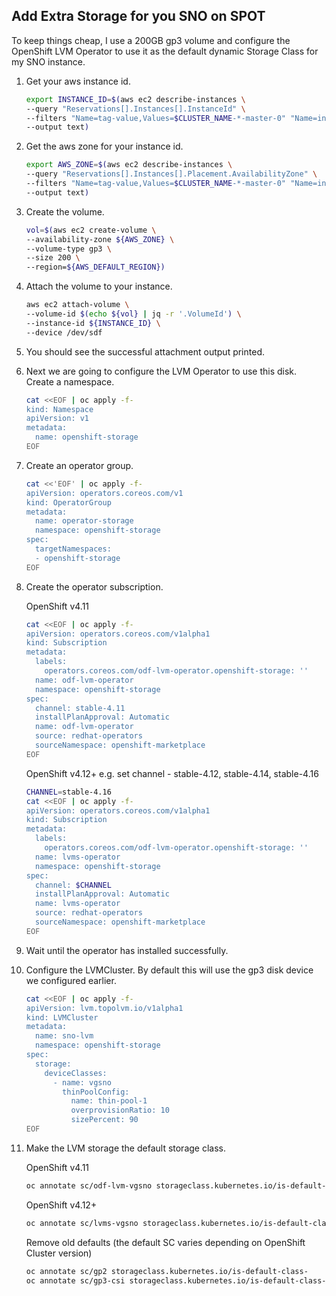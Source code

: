 ## Add Extra Storage for you SNO on SPOT

To keep things cheap, I use a 200GB gp3 volume and configure the OpenShift LVM Operator to use it as the default dynamic Storage Class for my SNO instance.

1. Get your aws instance id.

    ```bash
    export INSTANCE_ID=$(aws ec2 describe-instances \
    --query "Reservations[].Instances[].InstanceId" \
    --filters "Name=tag-value,Values=$CLUSTER_NAME-*-master-0" "Name=instance-state-name,Values=running" \
    --output text)
    ```

2. Get the aws zone for your instance id.

    ```bash
    export AWS_ZONE=$(aws ec2 describe-instances \
    --query "Reservations[].Instances[].Placement.AvailabilityZone" \
    --filters "Name=tag-value,Values=$CLUSTER_NAME-*-master-0" "Name=instance-state-name,Values=running" \
    --output text)
    ```

3. Create the volume.

    ```bash
    vol=$(aws ec2 create-volume \
    --availability-zone ${AWS_ZONE} \
    --volume-type gp3 \
    --size 200 \
    --region=${AWS_DEFAULT_REGION})
    ```

4. Attach the volume to your instance.

    ```bash
    aws ec2 attach-volume \
    --volume-id $(echo ${vol} | jq -r '.VolumeId') \
    --instance-id ${INSTANCE_ID} \
    --device /dev/sdf
    ```

5. You should see the successful attachment output printed.

6. Next we are going to configure the LVM Operator to use this disk. Create a namespace.

    ```bash
    cat <<EOF | oc apply -f-
    kind: Namespace
    apiVersion: v1
    metadata:
      name: openshift-storage
    EOF
    ```

7. Create an operator group.

    ```bash
    cat <<'EOF' | oc apply -f-
    apiVersion: operators.coreos.com/v1
    kind: OperatorGroup
    metadata:
      name: operator-storage
      namespace: openshift-storage
    spec:
      targetNamespaces:
      - openshift-storage
    EOF
    ```

8. Create the operator subscription.

    OpenShift v4.11

    ```bash
    cat <<EOF | oc apply -f-
    apiVersion: operators.coreos.com/v1alpha1
    kind: Subscription
    metadata:
      labels:
        operators.coreos.com/odf-lvm-operator.openshift-storage: ''
      name: odf-lvm-operator
      namespace: openshift-storage
    spec:
      channel: stable-4.11
      installPlanApproval: Automatic
      name: odf-lvm-operator
      source: redhat-operators
      sourceNamespace: openshift-marketplace
    EOF
    ```

    OpenShift v4.12+ e.g. set channel - stable-4.12, stable-4.14, stable-4.16

    ```bash
    CHANNEL=stable-4.16
    cat <<EOF | oc apply -f-
    apiVersion: operators.coreos.com/v1alpha1
    kind: Subscription
    metadata:
      labels:
        operators.coreos.com/odf-lvm-operator.openshift-storage: ''
      name: lvms-operator
      namespace: openshift-storage
    spec:
      channel: $CHANNEL
      installPlanApproval: Automatic
      name: lvms-operator
      source: redhat-operators
      sourceNamespace: openshift-marketplace
    EOF
    ```

9. Wait until the operator has installed successfully.

10. Configure the LVMCluster. By default this will use the gp3 disk device we configured earlier.

    ```bash
    cat <<EOF | oc apply -f-
    apiVersion: lvm.topolvm.io/v1alpha1
    kind: LVMCluster
    metadata:
      name: sno-lvm
      namespace: openshift-storage
    spec:
      storage:
        deviceClasses:
          - name: vgsno
            thinPoolConfig:
              name: thin-pool-1
              overprovisionRatio: 10
              sizePercent: 90
    EOF
    ```

11. Make the LVM storage the default storage class.

    OpenShift v4.11

    ```bash
    oc annotate sc/odf-lvm-vgsno storageclass.kubernetes.io/is-default-class=true
    ```

    OpenShift v4.12+

    ```bash
    oc annotate sc/lvms-vgsno storageclass.kubernetes.io/is-default-class=true
    ```

    Remove old defaults (the default SC varies depending on OpenShift Cluster version)

    ```bash
    oc annotate sc/gp2 storageclass.kubernetes.io/is-default-class-
    oc annotate sc/gp3-csi storageclass.kubernetes.io/is-default-class-
    ```
